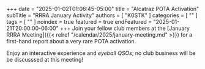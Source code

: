 +++
date = "2025-01-02T01:06:45-05:00"
title = "Alcatraz POTA Activation"
subTitle = "RRRA January Activity"
authors = [ "K0STK" ]
categories = [ "" ]
tags = [ "" ]
noindex = true
featured = true
endFeatured = "2025-01-21T20:00:00-06:00"
+++
Join your fellow club members at the
[January RRRA Meeting]({{< relref "/calendar/2025/january-meeting.md" >}})
for a first-hand report about a very rare POTA activation.

Enjoy an interactive experience and *eyeball QSOs*; no club business
will be be discusssed at this meeting!
<!--more-->
